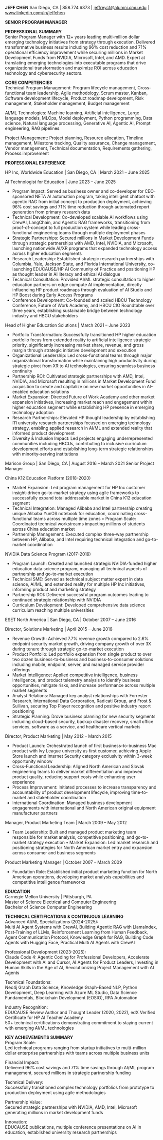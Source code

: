 **JEFF CHEN** San Diego, CA | 858.774.6373 | jeffreyc1@alumni.cmu.edu | www.linkedin.com/in/jeffchen

**SENIOR PROGRAM MANAGER**

**PROFESSIONAL SUMMARY**  
Senior Program Manager with 12+ years leading multi-million dollar emerging technology initiatives from strategy through execution. Delivered transformative business results including 96% cost reduction and 71% operational efficiency improvement while securing millions in Market Development Funds from NVIDIA, Microsoft, Intel, and AMD. Expert at translating emerging technologies into executable programs that drive organizational transformation and maximize ROI across education technology and cybersecurity sectors.

**CORE COMPETENCIES**  
Technical Program Management: Program lifecycle management, Cross-functional team leadership, Agile methodology, Scrum master, Kanban, Software development lifecycle, Product roadmap development, Risk management, Stakeholder management, Budget management

AI/ML Technologies: Machine learning, Artificial intelligence, Large language models, MLOps, Model deployment, Python programming, Data science, Natural language processing, Generative AI, Agentic AI, Prompt engineering, RAG pipelines

Project Management: Project planning, Resource allocation, Timeline management, Milestone tracking, Quality assurance, Change management, Vendor management, Technical documentation, Requirements gathering, Process improvement

**PROFESSIONAL EXPERIENCE**

HP Inc, Worldwide Education | San Diego, CA | March 2021 – June 2025

AI Technologist for Education | June 2023 – June 2025

* Program Impact: Served as business owner and co-developer for CEO-sponsored NETA AI automation program, taking intelligent chatbot with agentic RAG from initial concept to production deployment, achieving 96% cost savings and 71% time reduction through automated report generation from primary research data  
* Technical Development: Co-developed scalable AI workflows using CrewAI, LangChain, and Agentic RAG frameworks, transitioning from proof-of-concept to full production system while leading cross-functional engineering teams through multiple deployment phases  
* Strategic Partnerships: Secured millions in Market Development Funds through strategic partnerships with AMD, Intel, NVIDIA, and Microsoft, launching nationwide AI/XR programs that expanded technology access across higher education segments  
* Research Leadership: Established strategic research partnerships with Columbia, Yale, Jackson State, and Florida International University, co-launching EDUCAUSE/HP AI Community of Practice and positioning HP as thought leader in AI literacy and ethical AI dialogue  
* Technical Consultation: Provided AI/ML strategic consultation to higher education partners on edge compute AI implementation, directly influencing HP product roadmaps through evaluation of AI Studio and HP Boost during Early Access Programs  
* Conference Development: Co-founded and scaled HBCU Technology Conference, Future of Work Academy, and HBCU CIO Roundtable over three years, establishing sustainable bridge between technology industry and HBCU stakeholders

Head of Higher Education Solutions | March 2021 – June 2023 

* Portfolio Transformation: Successfully transitioned HP higher education portfolio focus from extended reality to artificial intelligence strategic priority, significantly increasing market share, revenue, and gross margin through strategic initiative development and execution  
* Organizational Leadership: Led cross-functional teams through major organizational transformation while maintaining high productivity during strategic pivot from XR to AI technologies, ensuring seamless business continuity  
* Partnership ROI: Cultivated strategic partnerships with AMD, Intel, NVIDIA, and Microsoft resulting in millions in Market Development Fund acquisition to create and capitalize on new market opportunities in AI-enabled education solutions  
* Market Expansion: Directed Future of Work Academy and other market expansion initiatives, increasing market reach and engagement within higher education segment while establishing HP presence in emerging technology adoption  
* Research Partnerships: Elevated HP thought leadership by establishing R1 university research partnerships focused on emerging technology strategy, enabling applied research in AI/ML and extended reality that informed product development  
* Diversity & Inclusion Impact: Led projects engaging underrepresented communities including HBCUs, contributing to inclusive curriculum development efforts and establishing long-term strategic relationships with minority-serving institutions

Marison Group | San Diego, CA | August 2016 – March 2021 Senior Project Manager

China K12 Education Platform (2018-2020)

* Market Expansion: Led program management for HP Inc customer insight-driven go-to-market strategy using agile frameworks to successfully expand total addressable market in China K12 education segment  
* Technical Integration: Managed Alibaba and Intel partnership creating unique Alibaba YunOS notebook for education, coordinating cross-functional teams across multiple time zones • Program Scale: Coordinated technical workstreams impacting millions of students across China education market  
* Partnership Management: Executed complex three-way partnership between HP, Alibaba, and Intel requiring technical integration and go-to-market coordination

NVIDIA Data Science Program (2017-2019) 

* Program Launch: Created and launched strategic NVIDIA-funded higher education data science program, managing all technical aspects of partnership and go-to-market execution  
* Technical SME: Served as technical subject matter expert in data science, AI/ML, and extended reality for multiple HP Inc initiatives, informing product and marketing strategy  
* Partnership ROI: Delivered successful program outcomes leading to continued strategic relationship with NVIDIA  
* Curriculum Development: Developed comprehensive data science curriculum reaching multiple universities

ESET North America | San Diego, CA | October 2007 – June 2016

Director, Solutions Marketing | April 2015 – June 2016

* Revenue Growth: Achieved 7.7% revenue growth compared to 2.6% endpoint security market growth, driving company growth of over 3X during tenure through strategic go-to-market execution  
* Product Portfolio: Led portfolio expansion from single product to over two dozen business-to-business and business-to-consumer solutions including mobile, endpoint, server, and managed service provider offerings  
* Market Intelligence: Applied competitive intelligence, business intelligence, and product telemetry analysis to identify business opportunities, mitigate risks, and increase performance across multiple market segments  
* Analyst Relations: Managed key analyst relationships with Forrester Research, International Data Corporation, Radicati Group, and Frost & Sullivan, securing Top Player recognition and positive industry report positioning  
* Strategic Planning: Drove business planning for new security segments including cloud-based security, backup disaster recovery, small office services, software as a service, and healthcare vertical markets

Director, Product Marketing | May 2012 – March 2015

* Product Launch: Orchestrated launch of first business-to-business Mac product with Ivy League university as first customer, achieving Apple Store launch and Internet Security category exclusivity within 3-week opportunity window  
* Cross-Functional Leadership: Aligned North American and Slovak engineering teams to deliver market differentiation and improved product quality, reducing support costs while enhancing user experience  
* Process Improvement: Initiated processes to increase transparency and accountability of product development lifecycle, improving time-to-market and stakeholder coordination  
* International Coordination: Managed business development engagements with international and North American original equipment manufacturer partners

Manager, Product Marketing Team | March 2009 – May 2012

* Team Leadership: Built and managed product marketing team responsible for market analysis, competitive positioning, and go-to-market strategy execution • Market Expansion: Led market research and positioning strategies for North American market entry and expansion across consumer and business segments

Product Marketing Manager | October 2007 – March 2009

* Foundation Role: Established initial product marketing function for North American operations, developing market analysis capabilities and competitive intelligence frameworks

**EDUCATION**  
Carnegie Mellon University | Pittsburgh, PA   
Master of Science Electrical and Computer Engineering   
Bachelor of Science Computer Engineering

**TECHNICAL CERTIFICATIONS & CONTINUOUS LEARNING**  
Advanced AI/ML Specializations (2024-2025):   
Multi AI Agent Systems with CrewAI, Building Agentic RAG with LlamaIndex, Post-Training of LLMs, Reinforcement Learning from Human Feedback, Agent Communication Protocol, Knowledge Graph for RAG, Building Code Agents with Hugging Face, Practical Multi AI Agents with CrewAI

Professional Development (2023-2025):   
Claude Code 4: Agentic Coding for Professional Developers, Accelerate Development with AI and Cursor, AI Agents for Product Leaders, Investing in Human Skills in the Age of AI, Revolutionizing Project Management with AI Agents

Technical Foundations:   
Neo4j Graph Data Science, Knowledge Graph-Based NLP, Python Development, Deep Learning with Azure ML Studio, Data Science Fundamentals, Blockchain Development (EOSIO), RPA Automation

Industry Recognition:   
EDUCAUSE Review Author and Thought Leader (2020, 2022), edX Verified Certificate for HP AI Teacher Academy  
50+ technical certifications demonstrating commitment to staying current with emerging AI/ML technologies

**KEY ACHIEVEMENTS SUMMARY**  
Program Scale:  
Led technical programs ranging from startup initiatives to multi-million dollar enterprise partnerships with teams across multiple business units 

Financial Impact:   
Delivered 96% cost savings and 71% time savings through AI/ML program management, secured millions in strategic partnership funding 

Technical Delivery:   
Successfully transitioned complex technology portfolios from prototype to production deployment using agile methodologies 

Partnership Value:   
Secured strategic partnerships with NVIDIA, AMD, Intel, Microsoft generating millions in market development funds 

Innovation:   
EDUCAUSE publications, multiple conference presentations on AI in education, established university research partnerships